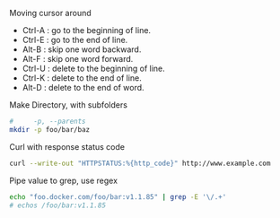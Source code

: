 
Moving cursor around

* Ctrl-A : go to the beginning of line.
* Ctrl-E : go to the end of line.
* Alt-B : skip one word backward.
* Alt-F : skip one word forward.
* Ctrl-U : delete to the beginning of line.
* Ctrl-K : delete to the end of line.
* Alt-D : delete to the end of word.

Make Directory, with subfolders
```bash
#     -p, --parents
mkdir -p foo/bar/baz
```


Curl with response status code
``` bash
curl --write-out "HTTPSTATUS:%{http_code}" http://www.example.com
```

Pipe value to grep, use regex
``` bash
echo "foo.docker.com/foo/bar:v1.1.85" | grep -E '\/.+'
# echos /foo/bar:v1.1.85
```

